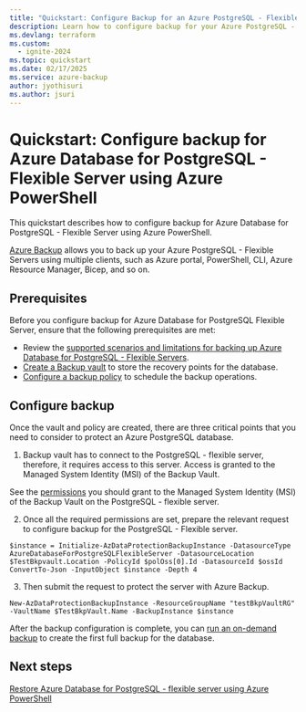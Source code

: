 ```yaml
---
title: "Quickstart: Configure Backup for an Azure PostgreSQL - Flexible Server using PowerShell"
description: Learn how to configure backup for your Azure PostgreSQL - Flexible Server with PowerShell.
ms.devlang: terraform
ms.custom:
  - ignite-2024
ms.topic: quickstart
ms.date: 02/17/2025
ms.service: azure-backup
author: jyothisuri
ms.author: jsuri
---
```


# Quickstart: Configure backup for Azure Database for PostgreSQL - Flexible Server using Azure PowerShell

This quickstart describes how to configure backup for Azure Database for PostgreSQL - Flexible Server using Azure PowerShell.

[Azure Backup](backup-azure-database-postgresql-flex-overview.md) allows you to back up your Azure PostgreSQL - Flexible Servers using multiple clients, such as Azure portal, PowerShell, CLI, Azure Resource Manager, Bicep, and so on. 

## Prerequisites

Before you configure backup for Azure Database for PostgreSQL Flexible Server, ensure that the following prerequisites are met:

- Review the [supported scenarios and limitations for backing up Azure Database for PostgreSQL - Flexible Servers](backup-azure-database-postgresql-flex-support-matrix.md).
- [Create a Backup vault](back-up-azure-database-postgresql-flex-backup-powershell.md#create-a-backup-vault) to store the recovery points for the database.
- [Configure a backup policy](back-up-azure-database-postgresql-flex-backup-powershell.md#create-a-backup-policy) to schedule the backup operations.

## Configure backup

Once the vault and policy are created, there are three critical points that you need to consider to protect an Azure PostgreSQL database.

1. Backup vault has to connect to the PostgreSQL - flexible server, therefore, it requires access to this server. Access is granted to the Managed System Identity (MSI) of the Backup Vault.

See the [permissions](.\backup-azure-database-postgresql-flex-overview.md#permissions-for-backup) you should grant to the Managed System Identity (MSI) of the Backup Vault on the PostgreSQL - flexible server.

2. Once all the required permissions are set, prepare the relevant request to configure backup for the PostgreSQL - Flexible server.
 
```azurecli
$instance = Initialize-AzDataProtectionBackupInstance -DatasourceType AzureDatabaseForPostgreSQLFlexibleServer -DatasourceLocation $TestBkpvault.Location -PolicyId $polOss[0].Id -DatasourceId $ossId ConvertTo-Json -InputObject $instance -Depth 4 
```

3. Then submit the request to protect the server with Azure Backup.

```azurecli
New-AzDataProtectionBackupInstance -ResourceGroupName "testBkpVaultRG" -VaultName $TestBkpVault.Name -BackupInstance $instance
```

After the backup configuration is complete, you can [run an on-demand backup](back-up-azure-database-postgresql-flex-backup-powershell.md#run-an-on-demand-backup) to create the first full backup for the database.


## Next steps

[Restore Azure Database for PostgreSQL - flexible server using Azure PowerShell](backup-azure-database-postgresql-flex-restore-powershell.md)

